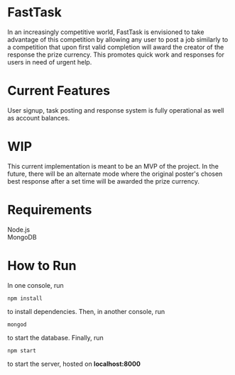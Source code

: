 # FastTask

In an increasingly competitive world, FastTask is envisioned to take advantage of this competition by allowing any user to post a job similarly to a competition that upon first valid completion will award the creator of the response the prize currency. This promotes quick work and responses for users in need of urgent help.

# Current Features

User signup, task posting and response system is fully operational as well as account balances. 

# WIP

This current implementation is meant to be an MVP of the project.
In the future, there will be an alternate mode where the original poster's chosen best response after a set time will be awarded the prize currency.

# Requirements

Node.js  
MongoDB

# How to Run

In one console, run
```console
npm install
```
to install dependencies. Then, in another console, run 
```console
mongod
```
to start the database. Finally, run 
```console
npm start
```
to start the server, hosted on **localhost:8000**
